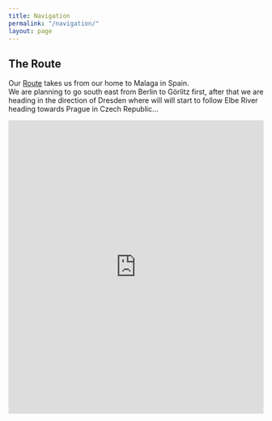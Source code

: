 ```yaml
---
title: Navigation
permalink: "/navigation/"
layout: page
---
```


## The Route

Our [Route](/navigation/) takes us from our home to Malaga in Spain.  
We are planning to go south east from Berlin to Görlitz first, after that we are heading in the direction of Dresden where will will start to follow Elbe River heading towards Prague in Czech Republic... 

<iframe src="https://www.komoot.de/collection/1581256/embed" width="100%" height="580" frameborder="0" scrolling="no"></iframe>